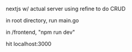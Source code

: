 nextjs w/ actual server using refine to do CRUD

in root directory, run main.go

in /frontend, "npm run dev"

hit localhost:3000